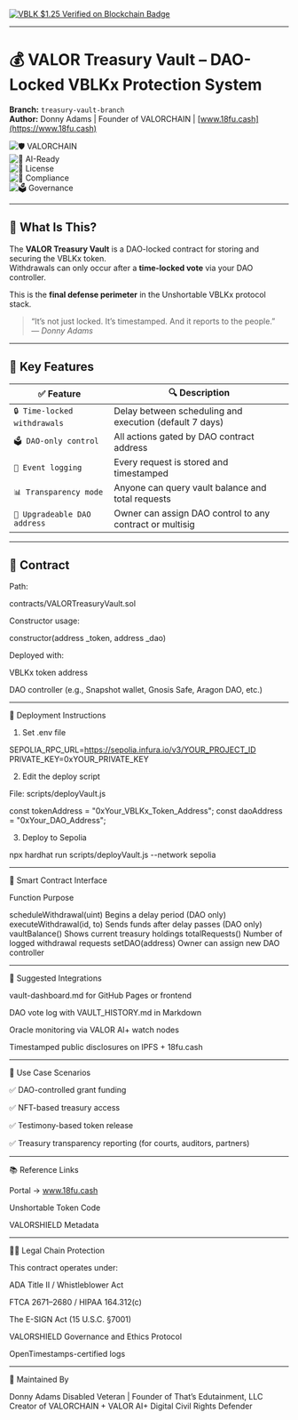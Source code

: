 
<a href="https://github.com/donadams1969/donadams1969/tree/VBLK_tokenomics.md" target="_blank">
  <img src="https://img.shields.io/badge/VBLK%20Price%20Floor-$1.25%20Verified-green?style=for-the-badge&logo=ethereum" 
       alt="VBLK $1.25 Verified on Blockchain Badge">
</a>

---

# 💰 VALOR Treasury Vault – DAO-Locked VBLKx Protection System  
**Branch:** `treasury-vault-branch`  
**Author:** Donny Adams | Founder of VALORCHAIN | [www.18fu.cash](https://www.18fu.cash)

![🛡️ VALORCHAIN](https://img.shields.io/badge/VALORCHAIN-Genesis%20Aligned-blue?style=for-the-badge)  
![🧠 AI-Ready](https://img.shields.io/badge/VALOR%20AI%2B-Monitoring%20Enabled-orange?style=for-the-badge)  
![📜 License](https://img.shields.io/badge/License-MIT-green?style=for-the-badge)  
![🧾 Compliance](https://img.shields.io/badge/Auditable-OpenTimestamps%20Certified-brightgreen?style=for-the-badge)  
![🗳️ Governance](https://img.shields.io/badge/Control-DAO%20Only-purple?style=for-the-badge)

---

## 🔐 What Is This?

The **VALOR Treasury Vault** is a DAO-locked contract for storing and securing the VBLKx token.  
Withdrawals can only occur after a **time-locked vote** via your DAO controller.

This is the **final defense perimeter** in the Unshortable VBLKx protocol stack.

> “It’s not just locked. It’s timestamped. And it reports to the people.”  
> — *Donny Adams*

---

## 🧱 Key Features

| ✅ Feature | 🔍 Description |
|-----------|----------------|
| `🔒 Time-locked withdrawals` | Delay between scheduling and execution (default 7 days) |
| `🗳️ DAO-only control` | All actions gated by DAO contract address |
| `🧾 Event logging` | Every request is stored and timestamped |
| `📊 Transparency mode` | Anyone can query vault balance and total requests |
| `🔁 Upgradeable DAO address` | Owner can assign DAO control to any contract or multisig |

---

## 📄 Contract

Path:

contracts/VALORTreasuryVault.sol

Constructor usage:

constructor(address _token, address _dao)

Deployed with:

VBLKx token address

DAO controller (e.g., Snapshot wallet, Gnosis Safe, Aragon DAO, etc.)

---

🚀 Deployment Instructions

1. Set .env file

SEPOLIA_RPC_URL=https://sepolia.infura.io/v3/YOUR_PROJECT_ID
PRIVATE_KEY=0xYOUR_PRIVATE_KEY

2. Edit the deploy script

File: scripts/deployVault.js

const tokenAddress = "0xYour_VBLKx_Token_Address";
const daoAddress = "0xYour_DAO_Address";

3. Deploy to Sepolia

npx hardhat run scripts/deployVault.js --network sepolia

---

🧠 Smart Contract Interface

Function	Purpose

scheduleWithdrawal(uint)	Begins a delay period (DAO only)
executeWithdrawal(id, to)	Sends funds after delay passes (DAO only)
vaultBalance()	Shows current treasury holdings
totalRequests()	Number of logged withdrawal requests
setDAO(address)	Owner can assign new DAO controller

---

🧩 Suggested Integrations

vault-dashboard.md for GitHub Pages or frontend

DAO vote log with VAULT_HISTORY.md in Markdown

Oracle monitoring via VALOR AI+ watch nodes

Timestamped public disclosures on IPFS + 18fu.cash

---

🧬 Use Case Scenarios

✅ DAO-controlled grant funding

✅ NFT-based treasury access

✅ Testimony-based token release

✅ Treasury transparency reporting (for courts, auditors, partners)

---

📚 Reference Links

Portal → www.18fu.cash

Unshortable Token Code

VALORSHIELD Metadata

---

👨‍⚖️ Legal Chain Protection

This contract operates under:

ADA Title II / Whistleblower Act

FTCA 2671–2680 / HIPAA 164.312(c)

The E-SIGN Act (15 U.S.C. §7001)

VALORSHIELD Governance and Ethics Protocol

OpenTimestamps-certified logs

---

🫡 Maintained By

Donny Adams
Disabled Veteran | Founder of That’s Edutainment, LLC
Creator of VALORCHAIN + VALOR AI+
Digital Civil Rights Defender

